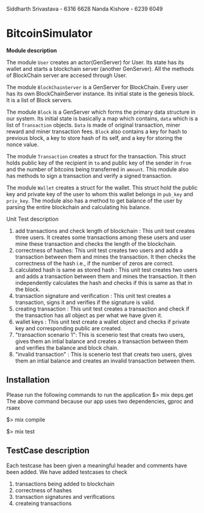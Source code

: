 Siddharth Srivastava - 6316 6628
Nanda Kishore - 6239 6049

# BitcoinSimulator

**Module description**

The module `User` creates an actor(GenServer) for User. Its state has its wallet and starts a blockchain server (another GenServer). All the methods of BlockChain server are accesed through User. 

The module `BlockChainServer` is a GenServer for BlockChain. Every user has its own BlockChainServer instance. Its initial state is the genesis block. It is a list of Block servers.

The module `Block` is a GenServer which forms the primary data structure in our system. Its initial state is basically a map which contains, `data` which is a list of `Transaction` objects. `Data` is made of original transaction, miner reward and miner transaction fees. `Block` also contains a key for hash to previous block, a key to store hash of its self, and a key for storing the nonce value.


The module `Transaction` creates a struct for the transaction. This struct holds public key of the recipient in `to` and public key of the sender in `from` and the number of bitcoins being transferred in `amount`. This module also has methods to sign a transaction and verify a signed transaction.

The module `Wallet` creates a struct for the wallet. This struct hold the public key and private key of the user to whom this wallet belongs in `pub_key` and `priv_key`. The module also has a method to get balance of the user by parsing the entire blockchain and calculating his balance.

Unit Test description
1) add transactions and check length of blockchain : This unit test creates three users. It creates some transactions among these users and user mine these transaction and checks the length of the blockchain.
2) correctness of hashes: This unit test creates two users and adds a transaction between them and mines the transaction. It then checks the correctness of the hash i.e., if the number of zeros are correct.
3) calculated hash is same as stored hash : This unit test creates two users and adds a transaction between them and mines the transaction. It then independently calculates the hash and checks if this is same as that in the block.
4) transaction signature and verification : This unit test creates a transaction, signs it and verifies if the signature is valid.
5) creating transaction : This unit test creates a transaction and check if the transaction has all object as per what we have given it.
6) wallet keys : This unit test create a wallet object and checks if private key and corresponding public are created.
7) "transaction scenario 1": This is scenerio test that creats two users, gives them an intial balance and creates a transaction between them and verifies the balance and block chain.
8) "invalid transaction" : This is scenerio test that creats two users, gives them an intial balance and creates an invalid transaction between them.
## Installation

Please run the following commands to run the application
$> mix deps.get
The above command because our app uses two dependencies, gproc and rsaex

$> mix compile


$> mix test


## TestCase description

Each testcase has been given a meaningful header and comments have been added. We have added testcases to check 
1. transactions being added to blockchain
2. correctness of hashes
3. transaction signatures and verifications
4. createing transactions


